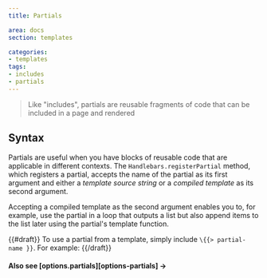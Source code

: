 ```yaml
---
title: Partials

area: docs
section: templates

categories:
- templates
tags:
- includes
- partials
---
```


> Like "includes", partials are reusable fragments of code that can be included in a page and rendered


## Syntax

Partials are useful when you have blocks of reusable code that are applicable in different contexts. The `Handlebars.registerPartial` method, which registers a partial, accepts the name of the partial as its first argument and either a _template source string_ or a _compiled template_ as its second argument.

Accepting a compiled template as the second argument enables you to, for example, use the partial in a loop that outputs a list but also append items to the list later using the partial's template function.

{{#draft}}
To use a partial from a template, simply include `\{{> partial-name }}`. For example:
{{/draft}}

#### Also see [options.partials][options-partials] →

